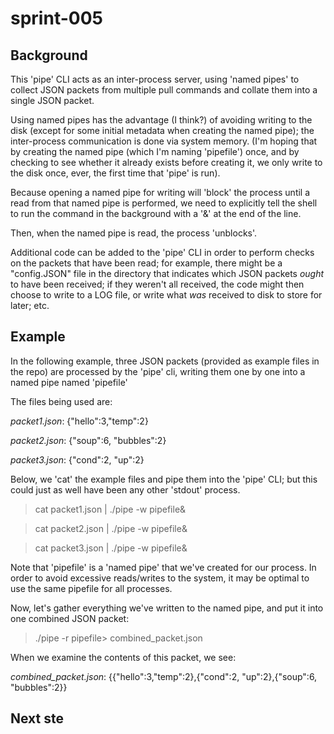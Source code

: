 # sprint-005

## Background

This 'pipe' CLI acts as an inter-process server, using 'named pipes' to collect JSON packets from multiple pull commands and collate them into a single JSON packet. 

Using named pipes has the advantage (I think?) of avoiding writing to the disk (except for some initial metadata when creating the named pipe); the inter-process communication is done via system memory. (I'm hoping that by creating the named pipe (which I'm naming 'pipefile') once, and by checking to see whether it already exists before creating it, we only write to the disk once, ever, the first time that 'pipe' is run).  

Because opening a named pipe for writing will 'block' the process until a read from that named pipe is performed, we need to explicitly tell the shell to run the command in the background with a '&' at the end of the line.

Then, when the named pipe is read, the process 'unblocks'.

Additional code can be added to the 'pipe' CLI in order to perform checks on the packets that have been read; for example, there might be a "config.JSON" file in the directory that indicates which JSON packets *ought* to have been received; if they weren't all received, the code might then choose to write to a LOG file, or write what *was* received to disk to store for later; etc.

## Example

In the following example, three JSON packets (provided as example files in the repo) are processed by the 'pipe' cli, writing them one by one into a named pipe named 'pipefile'

The files being used are:

*packet1.json*:  {"hello":3,"temp":2}

*packet2.json*:  {"soup":6, "bubbles":2}

*packet3.json*:  {"cond":2, "up":2}

Below, we 'cat' the example files and pipe them into the 'pipe' CLI; but this could just as well have been any other 'stdout' process.

> cat packet1.json | ./pipe -w pipefile&

> cat packet2.json | ./pipe -w pipefile&

> cat packet3.json | ./pipe -w pipefile&

Note that 'pipefile' is a 'named pipe' that we've created for our process.  In order to avoid excessive reads/writes to the system, it may be optimal to use the same pipefile for all processes.


Now, let's gather everything we've written to the named pipe, and put it into one combined JSON packet:

> ./pipe -r pipefile> combined_packet.json

When we examine the contents of this packet, we see:

*combined_packet.json*: {{"hello":3,"temp":2},{"cond":2, "up":2},{"soup":6, "bubbles":2}}

## Next ste